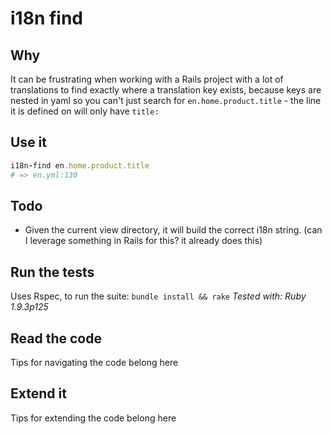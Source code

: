 # i18n find

## Why
It can be frustrating when working with a Rails project with
a lot of translations to find exactly where a translation key exists,
because keys are nested in yaml so you can't just search for
`en.home.product.title` - the line it is defined on will only have
`title:`

## Use it

```ruby
i18n-find en.home.product.title
# => en.yml:130
```

## Todo
- Given the current view directory, it will build the correct i18n
  string. (can I leverage something in Rails for this? it already does
this)

## Run the tests
Uses Rspec, to run the suite: `bundle install && rake`
*Tested with: Ruby 1.9.3p125*

## Read the code
Tips for navigating the code belong here

## Extend it
Tips for extending the code belong here
